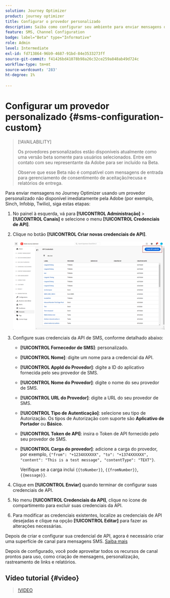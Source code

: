```yaml
---
solution: Journey Optimizer
product: journey optimizer
title: Configurar o provedor personalizado
description: Saiba como configurar seu ambiente para enviar mensagens de texto com o Journey Optimizer com um provedor personalizado
feature: SMS, Channel Configuration
badge: label="Beta" type="Informative"
role: Admin
level: Intermediate
exl-id: fd713864-96b9-4687-91bd-84e3533273ff
source-git-commit: f41426bd41078b98a26c32ce259a848ab49d724c
workflow-type: tm+mt
source-wordcount: '283'
ht-degree: 1%

---
```


# Configurar um provedor personalizado {#sms-configuration-custom}

>[!AVAILABILITY]
>
>Os provedores personalizados estão disponíveis atualmente como uma versão beta somente para usuários selecionados. Entre em contato com seu representante da Adobe para ser incluído na Beta.
>
>Observe que esse Beta não é compatível com mensagens de entrada para gerenciamento de consentimento de aceitação/recusa e relatórios de entrega.

Para enviar mensagens no Journey Optimizer usando um provedor personalizado não disponível imediatamente pela Adobe (por exemplo, Sinch, Infobip, Twilio), siga estas etapas:

1. No painel à esquerda, vá para **[!UICONTROL Administração]** > **[!UICONTROL Canais]** e selecione o menu **[!UICONTROL Credenciais de API]**.

1. Clique no botão **[!UICONTROL Criar novas credenciais de API]**.

   ![](assets/sms_byo_1.png)

1. Configure suas credenciais da API de SMS, conforme detalhado abaixo:

   * **[!UICONTROL Fornecedor de SMS]**: personalizado.

   * **[!UICONTROL Nome]**: digite um nome para a credencial da API.

   * **[!UICONTROL AppId do Provedor]**: digite a ID do aplicativo fornecida pelo seu provedor de SMS.

   * **[!UICONTROL Nome do Provedor]**: digite o nome do seu provedor de SMS.

   * **[!UICONTROL URL do Provedor]**: digite a URL do seu provedor de SMS.

   * **[!UICONTROL Tipo de Autenticação&#x200B;]**: selecione seu tipo de Autorização. Os tipos de Autorização com suporte são **Aplicativo de Portador** ou **Básico**.

   * **[!UICONTROL Token de API]**: insira o Token de API fornecido pelo seu provedor de SMS.

   * **[!UICONTROL Carga do provedor]**: adicione a carga do provedor, por exemplo, `{"from": "+1234XXXXXX", "to": "+1374XXXXXX", "content": "This is a test message", "contentType": "TEXT"}`.

     Verifique se a carga inclui `{{toNumber}}`, `{{fromNumber}}`, `{{message}}`.

1. Clique em **[!UICONTROL Enviar]** quando terminar de configurar suas credenciais de API.

1. No menu **[!UICONTROL Credenciais da API]**, clique no ícone de compartimento para excluir suas credenciais da API.

1. Para modificar as credenciais existentes, localize as credenciais de API desejadas e clique na opção **[!UICONTROL Editar]** para fazer as alterações necessárias.

Depois de criar e configurar sua credencial de API, agora é necessário criar uma superfície de canal para mensagens SMS. [Saiba mais](sms-configuration-surface.md)

Depois de configurado, você pode aproveitar todos os recursos de canal prontos para uso, como criação de mensagens, personalização, rastreamento de links e relatórios.

## Vídeo tutorial {#video}

>[!VIDEO](https://video.tv.adobe.com/v/3431625)
